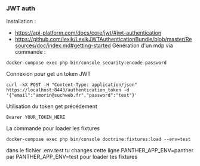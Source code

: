 ### JWT auth
Installation : 
- https://api-platform.com/docs/core/jwt/#jwt-authentication
- https://github.com/lexik/LexikJWTAuthenticationBundle/blob/master/Resources/doc/index.md#getting-started
Génération d'un mdp via commande : 
```
docker-compose exec php bin/console security:encode-password
```
Connexion pour get un token JWT
```
curl -kX POST -H "Content-Type: application/json" https://localhost:8443/authentication_token -d '{"email":"amorin@suchweb.fr","password":"test"}'
```
Utilisation du token get précédement 
```
Bearer YOUR_TOKEN_HERE
```
La commande pour loader les fixtures 
```
docker-compose exec php bin/console doctrine:fixtures:load --env=test
```
dans le fichier .env.test tu changes cette ligne PANTHER_APP_ENV=panther par PANTHER_APP_ENV=test pour loader tes fixtures
```